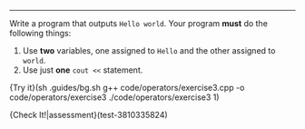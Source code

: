 ---

Write a program that outputs `Hello world`. Your program **must** do the following things:

1. Use **two** variables, one assigned to `Hello` and the other assigned to `world`.
2. Use just **one** `cout <<` statement.

{Try it}(sh .guides/bg.sh g++ code/operators/exercise3.cpp -o code/operators/exercise3 ./code/operators/exercise3 1)

{Check It!|assessment}(test-3810335824)
